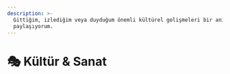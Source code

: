 ```yaml
---
description: >-
  Gittiğim, izlediğim veya duyduğum önemli kültürel gelişmeleri bir anı olarak
  paylaşıyorum.
---
```


# 🎭 Kültür & Sanat

